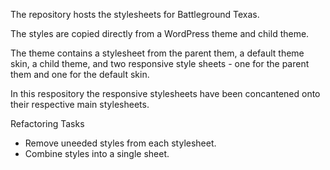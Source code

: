 The repository hosts the stylesheets for Battleground Texas.

The styles are copied directly from a WordPress theme and child theme.

The theme contains a stylesheet from the parent them, a default theme skin, a child theme, and two responsive style sheets - one for the parent them and one for the default skin.

In this respository the responsive stylesheets have been concantened onto their respective main stylesheets.

Refactoring Tasks
 * Remove uneeded styles from each stylesheet.
 * Combine styles into a single sheet.
